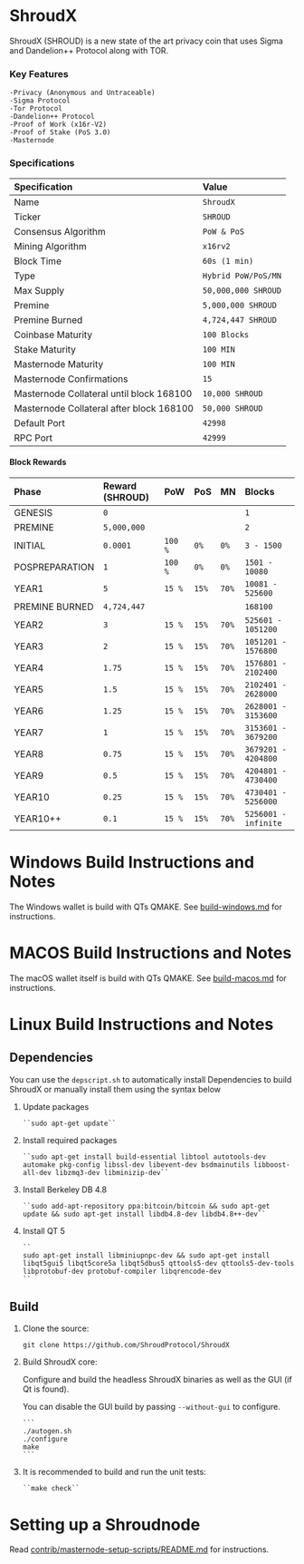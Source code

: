 # ShroudX
ShroudX (SHROUD) is a new state of the art privacy coin that uses Sigma and Dandelion++ Protocol along with TOR.



### Key Features
    -Privacy (Anonymous and Untraceable)
    -Sigma Protocol 
    -Tor Protocol
    -Dandelion++ Protocol
    -Proof of Work (x16r-V2)
    -Proof of Stake (PoS 3.0)
    -Masternode

### Specifications
| Specification | Value |
|:-----------|:-----------|
| Name | `ShroudX` |
| Ticker | `SHROUD` |
| Consensus Algorithm | `PoW & PoS` |
| Mining Algorithm | `x16rv2` |
| Block Time | `60s (1 min)` |
| Type | `Hybrid PoW/PoS/MN` |
| Max Supply | `50,000,000 SHROUD` |
| Premine | `5,000,000 SHROUD` |
| Premine Burned | `4,724,447 SHROUD` |
| Coinbase Maturity | `100 Blocks` |
| Stake Maturity | `100 MIN` |
| Masternode Maturity | `100 MIN` |
| Masternode Confirmations | `15` |
| Masternode Collateral until block 168100| `10,000 SHROUD` |
| Masternode Collateral after block 168100 | `50,000 SHROUD` |
| Default Port | `42998` |
| RPC Port | `42999` |

#### Block Rewards
| Phase | Reward (SHROUD) | PoW | PoS | MN | Blocks |
|:-----------|:-----------|:-----------|:-----------|:-----------|:-----------|
| GENESIS | `0` | | | | `1` |
| PREMINE | `5,000,000` | | | | `2` |
| INITIAL | `0.0001` | `100 %` | `0%` | `0%` | `3 - 1500` |
| POSPREPARATION | `1` | `100 %` | `0%` | `0%` | `1501 - 10080` |
| YEAR1 | `5` | `15 %` | `15%` | `70%` | `10081 - 525600` |
| PREMINE BURNED | `4,724,447` | | | | `168100` |
| YEAR2 | `3` | `15 %` | `15%` | `70%` | `525601 - 1051200` |
| YEAR3 | `2` | `15 %` | `15%` | `70%` | `1051201 - 1576800` |
| YEAR4 | `1.75` | `15 %` | `15%` | `70%` | `1576801 - 2102400` |
| YEAR5 | `1.5` | `15 %` | `15%` | `70%` | `2102401 - 2628000` |
| YEAR6 | `1.25` | `15 %` | `15%` | `70%` | `2628001 - 3153600` |
| YEAR7 | `1` | `15 %` | `15%` | `70%` | `3153601 - 3679200` |
| YEAR8 | `0.75` | `15 %` | `15%` | `70%` | `3679201 - 4204800` |
| YEAR9 | `0.5` | `15 %` | `15%` | `70%` | `4204801 - 4730400` |
| YEAR10 | `0.25` | `15 %` | `15%` | `70%` | `4730401 - 5256000` |
| YEAR10++ | `0.1` | `15 %` | `15%` | `70%` | `5256001 - infinite` |

Windows Build Instructions and Notes
==================================
The Windows wallet is build with QTs QMAKE. See [build-windows.md](https://github.com/ShroudProtocol/ShroudX/blob/master/doc/build-windows.md) for instructions.

MACOS Build Instructions and Notes
==================================
The macOS wallet itself is build with QTs QMAKE. See [build-macos.md](https://github.com/ShroudProtocol/ShroudX/blob/master/doc/build-macos.md) for instructions.

Linux Build Instructions and Notes
==================================

Dependencies
----------------------
You can use the ``depscript.sh`` to automatically install Dependencies to build ShroudX or manually install them using the syntax below

1.  Update packages

        ``sudo apt-get update``

2.  Install required packages
        
        ``sudo apt-get install build-essential libtool autotools-dev automake pkg-config libssl-dev libevent-dev bsdmainutils libboost-all-dev libzmq3-dev libminizip-dev``

3.  Install Berkeley DB 4.8

        ``sudo add-apt-repository ppa:bitcoin/bitcoin && sudo apt-get update && sudo apt-get install libdb4.8-dev libdb4.8++-dev``
4.  Install QT 5

        ``
        sudo apt-get install libminiupnpc-dev && sudo apt-get install libqt5gui5 libqt5core5a libqt5dbus5 qttools5-dev qttools5-dev-tools libprotobuf-dev protobuf-compiler libqrencode-dev
        ``
        

Build
----------------------
1.  Clone the source:

        git clone https://github.com/ShroudProtocol/ShroudX

2.  Build ShroudX core:

    Configure and build the headless ShroudX binaries as well as the GUI (if Qt is found).

    You can disable the GUI build by passing `--without-gui` to configure.

        ```
        ./autogen.sh
        ./configure
        make
        ```

3.  It is recommended to build and run the unit tests:

        ``make check``


Setting up a Shroudnode
==================================

Read [contrib/masternode-setup-scripts/README.md](contrib/masternode-setup-scripts/README.md) for instructions.
